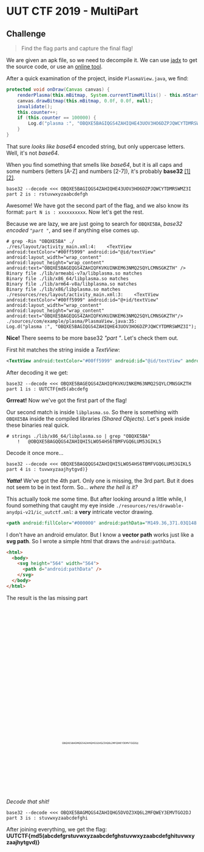 
# UUT CTF 2019 - MultiPart

## Challenge
> Find the flag parts and capture the final flag!

We are given an apk file, so we need to decompile it. We can use [jadx](https://github.com/skylot/jadx/) to get the source code, or use an [online tool](http://www.javadecompilers.com/apk).

After a quick examination of the project, inside `PlasmaView.java`, we find:

```java
protected void onDraw(Canvas canvas) {
    renderPlasma(this.mBitmap, System.currentTimeMillis() - this.mStartTime);
    canvas.drawBitmap(this.mBitmap, 0.0f, 0.0f, null);
    invalidate();
    this.counter++;
    if (this.counter == 100000) {
        Log.d("plasma :", "OBQXE5BAGIQGS4ZAHIQHE43UOV3HO6DZPJQWCYTDMRSWMZ3I");
    }
}
```

That sure *looks like base64* encoded string, but only uppercase letters. Well, it's not *base64*. 

When you find something that smells like *base64*, but it is all caps and some numbers (letters [A-Z] and numbers [2-7]), it's probably **base32** [[1]](https://tools.ietf.org/html/rfc4648#page-8) [[2]](https://en.wikipedia.org/wiki/Base32).

```console
base32 --decode <<< OBQXE5BAGIQGS4ZAHIQHE43UOV3HO6DZPJQWCYTDMRSWMZ3I
part 2 is : rstuvwxyzaabcdefgh
```

Awesome! We have got the second part of the flag, and we also know its format: `part N is : xxxxxxxxxx`. Now let's get the rest.

Because we are lazy, we are just going to search for `OBQXE5BA`, *base32 encoded `"part "`*,  and see if anything else comes up.

```console
# grep -Rin "OBQXE5BA" ./
./res/layout/activity_main.xml:4:    <TextView android:textColor="#00ff5999" android:id="@id/textView" android:layout_width="wrap_content" android:layout_height="wrap_content" android:text="OBQXE5BAGEQGS4ZAHIQFKVKUINKEM63NMQ2SQYLCMNSGKZTH" />
Binary file ./lib/armeabi-v7a/libplasma.so matches
Binary file ./lib/x86_64/libplasma.so matches
Binary file ./lib/arm64-v8a/libplasma.so matches
Binary file ./lib/x86/libplasma.so matches
./resources/res/layout/activity_main.xml:3:    <TextView android:textColor="#00ff5999" android:id="@+id/textView" android:layout_width="wrap_content" android:layout_height="wrap_content" android:text="OBQXE5BAGEQGS4ZAHIQFKVKUINKEM63NMQ2SQYLCMNSGKZTH"/>
./sources/com/example/plasma/PlasmaView.java:35:            Log.d("plasma :", "OBQXE5BAGIQGS4ZAHIQHE43UOV3HO6DZPJQWCYTDMRSWMZ3I");
```

**Nice!** There seems to be more base32 *"part "*. Let's check them out.

First hit matches the string inside a *TextView*: 
```xml
<TextView android:textColor="#00ff5999" android:id="@id/textView" android:layout_width="wrap_content" android:layout_height="wrap_content" android:text="OBQXE5BAGEQGS4ZAHIQFKVKUINKEM63NMQ2SQYLCMNSGKZTH" />
```
After decoding it we get:
```console
base32 --decode <<< OBQXE5BAGEQGS4ZAHIQFKVKUINKEM63NMQ2SQYLCMNSGKZTH
part 1 is : UUTCTF{md5(abcdefg
```
**Grrreat!** Now we've got the first part of the flag!

Our second match is inside `libplasma.so`. So there is something with `OBQXE5BA` inside the compiled libraries _(Shared Objects)_. Let's peek inside these binaries real quick. 

```console
# strings ./lib/x86_64/libplasma.so | grep "OBQXE5BA"
	!	@OBQXE5BAGQQGS4ZAHIQHI5LWO54HS6TBMFVGQ6LUM53GIKL5
```
Decode it once more...
```console
base32 --decode <<< OBQXE5BAGQQGS4ZAHIQHI5LWO54HS6TBMFVGQ6LUM53GIKL5
part 4 is : tuvwxyzaajhytgvd)}
```
***Yatta!*** We've got the 4th part. Only one is missing, the 3rd part. But it does not seem to be in text form. So... *where the hell is it?*

This actually took me some time. But after looking around a little while, I found something that caught my eye inside `./resources/res/drawable-anydpi-v21/ic_uutctf.xml`: a **very** intricate vector drawing.

```xml
<path android:fillColor="#000000" android:pathData="M149.36,371.03Q148.72,371.03 148.34,371.51Q147.96,371.99 147.96,372.82Q147.96,373.64 148.34,374.12Q148.72,374.6 149.36,374.6Q150.01,374.6 150.38,374.12Q150.76,373.64 150.76,372.82Q150.76,371.99 150.38,371.51Q150.01,371.03 149.36,371.03ZM149.36,370.55Q150.28,370.55 150.83,371.17Q151.39,371.78 151.39,372.82Q151.39,373.85 150.83,374.47Q150.28,375.08 149.36,375.08Q148.44,375.08 147.89,374.47Q147.34,373.85 147.34,372.82Q147.34,371.78 147.89,371.17Q148.44,370.55 149.36,370.55ZM153.85,372.91L152.9,372.91L152.9,374.51L153.85,374.51Q154.33,374.51 154.56,374.32Q154.79,374.12 154.79,373.71Q154.79,373.3 154.56,373.11Q154.33,372.91 153.85,372.91ZM153.78,371.11L152.9,371.11L152.9,372.43L153.78,372.43Q154.21,372.43 154.42,372.27Q154.64,372.11 154.64,371.77Q154.64,371.44 154.42,371.28Q154.21,371.11 153.78,371.11ZM152.31,375L152.31,370.63L153.82,370.63Q154.5,370.63 154.87,370.91Q155.23,371.19 155.23,371.71Q155.23,372.11 155.04,372.35Q154.86,372.58 154.49,372.64Q154.93,372.74 155.17,373.03Q155.41,373.33 155.41,373.78Q155.41,374.36 155.02,374.68Q154.62,375 153.88,375L152.31,375ZM158.2,371.03Q157.56,371.03 157.18,371.51Q156.8,371.99 156.8,372.82Q156.8,373.64 157.18,374.12Q157.56,374.6 158.2,374.6Q158.85,374.6 159.22,374.12Q159.6,373.64 159.6,372.82Q159.6,371.99 159.22,371.51Q158.85,371.03 158.2,371.03ZM159.03,374.92L159.81,375.77L159.1,375.77L158.45,375.07Q158.35,375.08 158.3,375.08Q158.25,375.08 158.2,375.08Q157.28,375.08 156.73,374.47Q156.18,373.85 156.18,372.82Q156.18,371.78 156.73,371.17Q157.28,370.55 158.2,370.55Q159.12,370.55 159.67,371.17Q160.22,371.78 160.22,372.82Q160.22,373.58 159.92,374.12Q159.61,374.66 159.03,374.92ZM162.3,372.67L160.94,370.63L161.58,370.63L162.66,372.25L163.75,370.63L164.39,370.63L162.98,372.73L164.48,375L163.85,375L162.62,373.14L161.38,375L160.74,375L162.3,372.67ZM165.26,375L165.26,370.63L168.03,370.63L168.03,371.12L165.85,371.12L165.85,372.42L167.94,372.42L167.94,372.92L165.85,372.92L165.85,374.5L168.08,374.5L168.08,375L165.26,375ZM169.11,372.82L169.11,370.63L171.43,370.63L171.43,371.12L169.65,371.12L169.65,372.2Q169.78,372.15 169.91,372.13Q170.04,372.11 170.17,372.11Q170.9,372.11 171.33,372.51Q171.76,372.91 171.76,373.6Q171.76,374.3 171.32,374.7Q170.88,375.08 170.08,375.08Q169.8,375.08 169.51,375.04Q169.23,374.99 168.93,374.9L168.93,374.3Q169.19,374.45 169.47,374.52Q169.75,374.59 170.07,374.59Q170.57,374.59 170.87,374.32Q171.16,374.05 171.16,373.6Q171.16,373.14 170.87,372.87Q170.57,372.61 170.07,372.61Q169.83,372.61 169.59,372.66Q169.36,372.71 169.11,372.82ZM174.41,372.91L173.46,372.91L173.46,374.51L174.41,374.51Q174.89,374.51 175.12,374.32Q175.35,374.12 175.35,373.71Q175.35,373.3 175.12,373.11Q174.89,372.91 174.41,372.91ZM174.34,371.11L173.46,371.11L173.46,372.43L174.34,372.43Q174.77,372.43 174.98,372.27Q175.2,372.11 175.2,371.77Q175.2,371.44 174.98,371.28Q174.77,371.11 174.34,371.11ZM172.87,375L172.87,370.63L174.38,370.63Q175.06,370.63 175.42,370.91Q175.79,371.19 175.79,371.71Q175.79,372.11 175.6,372.35Q175.42,372.58 175.05,372.64Q175.49,372.74 175.73,373.03Q175.97,373.33 175.97,373.78Q175.97,374.36 175.57,374.68Q175.17,375 174.44,375L172.87,375ZM179.25,373.39L178.45,371.21L177.64,373.39L179.25,373.39ZM176.44,375L178.11,370.63L178.78,370.63L180.45,375L179.84,375L179.44,373.88L177.47,373.88L177.07,375L176.44,375ZM183.97,374.38L183.97,373.2L183,373.2L183,372.71L184.55,372.71L184.55,374.59Q184.21,374.84 183.8,374.96Q183.38,375.08 182.92,375.08Q181.89,375.08 181.31,374.49Q180.73,373.89 180.73,372.82Q180.73,371.75 181.31,371.15Q181.89,370.55 182.92,370.55Q183.34,370.55 183.73,370.65Q184.11,370.76 184.44,370.96L184.44,371.59Q184.11,371.31 183.74,371.17Q183.37,371.03 182.96,371.03Q182.16,371.03 181.76,371.48Q181.36,371.93 181.36,372.82Q181.36,373.7 181.76,374.15Q182.16,374.6 182.96,374.6Q183.28,374.6 183.52,374.55Q183.77,374.49 183.97,374.38ZM185.63,375L185.63,370.63L186.52,370.63L187.63,373.6L188.75,370.63L189.64,370.63L189.64,375L189.06,375L189.06,371.16L187.93,374.16L187.34,374.16L186.21,371.16L186.21,375L185.63,375ZM192.59,371.03Q191.94,371.03 191.56,371.51Q191.18,371.99 191.18,372.82Q191.18,373.64 191.56,374.12Q191.94,374.6 192.59,374.6Q193.23,374.6 193.61,374.12Q193.98,373.64 193.98,372.82Q193.98,371.99 193.61,371.51Q193.23,371.03 192.59,371.03ZM193.42,374.92L194.19,375.77L193.48,375.77L192.83,375.07Q192.74,375.08 192.68,375.08Q192.63,375.08 192.59,375.08Q191.66,375.08 191.11,374.47Q190.56,373.85 190.56,372.82Q190.56,371.78 191.11,371.17Q191.66,370.55 192.59,370.55Q193.51,370.55 194.06,371.17Q194.61,371.78 194.61,372.82Q194.61,373.58 194.3,374.12Q194,374.66 193.42,374.92ZM198.52,374.38L198.52,373.2L197.55,373.2L197.55,372.71L199.1,372.71L199.1,374.59Q198.76,374.84 198.35,374.96Q197.93,375.08 197.46,375.08Q196.44,375.08 195.86,374.49Q195.28,373.89 195.28,372.82Q195.28,371.75 195.86,371.15Q196.44,370.55 197.46,370.55Q197.89,370.55 198.28,370.65Q198.66,370.76 198.99,370.96L198.99,371.59Q198.66,371.31 198.29,371.17Q197.92,371.03 197.51,371.03Q196.71,371.03 196.31,371.48Q195.91,371.93 195.91,372.82Q195.91,373.7 196.31,374.15Q196.71,374.6 197.51,374.6Q197.83,374.6 198.07,374.55Q198.32,374.49 198.52,374.38ZM202.8,370.77L202.8,371.35Q202.47,371.19 202.17,371.11Q201.87,371.03 201.59,371.03Q201.11,371.03 200.84,371.21Q200.58,371.4 200.58,371.75Q200.58,372.04 200.76,372.19Q200.93,372.33 201.42,372.42L201.78,372.5Q202.44,372.62 202.75,372.94Q203.07,373.26 203.07,373.79Q203.07,374.43 202.64,374.76Q202.22,375.08 201.39,375.08Q201.08,375.08 200.73,375.01Q200.38,374.94 200.01,374.81L200.01,374.2Q200.37,374.4 200.71,374.5Q201.06,374.6 201.39,374.6Q201.9,374.6 202.17,374.41Q202.45,374.21 202.45,373.84Q202.45,373.51 202.25,373.33Q202.05,373.15 201.6,373.06L201.24,372.99Q200.58,372.86 200.29,372.58Q199.99,372.3 199.99,371.79Q199.99,371.21 200.4,370.88Q200.81,370.55 201.52,370.55Q201.83,370.55 202.15,370.6Q202.47,370.66 202.8,370.77ZM205.67,373.48L205.67,371.14L204.18,373.48L205.67,373.48ZM203.7,373.4L205.51,370.63L206.26,370.63L206.26,373.48L206.88,373.48L206.88,373.97L206.26,373.97L206.26,375L205.67,375L205.67,373.97L203.7,373.97L203.7,373.4ZM207.56,371.12L207.56,370.63L210.99,370.63L210.99,371.08L208.23,374.5L211.06,374.5L211.06,375L207.49,375L207.49,374.55L210.25,371.12L207.56,371.12ZM214.19,373.39L213.38,371.21L212.58,373.39L214.19,373.39ZM211.38,375L213.05,370.63L213.72,370.63L215.38,375L214.77,375L214.37,373.88L212.4,373.88L212,375L211.38,375ZM216.02,375L216.02,370.63L216.62,370.63L216.62,372.42L218.77,372.42L218.77,370.63L219.36,370.63L219.36,375L218.77,375L218.77,372.92L216.62,372.92L216.62,375L216.02,375ZM220.54,375L220.54,370.63L221.13,370.63L221.13,375L220.54,375ZM224.08,371.03Q223.44,371.03 223.05,371.51Q222.68,371.99 222.68,372.82Q222.68,373.64 223.05,374.12Q223.44,374.6 224.08,374.6Q224.72,374.6 225.1,374.12Q225.48,373.64 225.48,372.82Q225.48,371.99 225.1,371.51Q224.72,371.03 224.08,371.03ZM224.91,374.92L225.69,375.77L224.97,375.77L224.33,375.07Q224.23,375.08 224.18,375.08Q224.13,375.08 224.08,375.08Q223.16,375.08 222.6,374.47Q222.05,373.85 222.05,372.82Q222.05,371.78 222.6,371.17Q223.16,370.55 224.08,370.55Q225,370.55 225.55,371.17Q226.1,371.78 226.1,372.82Q226.1,373.58 225.79,374.12Q225.49,374.66 224.91,374.92ZM227.03,375L227.03,370.63L227.62,370.63L227.62,372.42L229.77,372.42L229.77,370.63L230.36,370.63L230.36,375L229.77,375L229.77,372.92L227.62,372.92L227.62,375L227.03,375ZM234.52,374.38L234.52,373.2L233.55,373.2L233.55,372.71L235.11,372.71L235.11,374.59Q234.76,374.84 234.35,374.96Q233.94,375.08 233.47,375.08Q232.44,375.08 231.86,374.49Q231.29,373.89 231.29,372.82Q231.29,371.75 231.86,371.15Q232.44,370.55 233.47,370.55Q233.9,370.55 234.28,370.65Q234.67,370.76 234.99,370.96L234.99,371.59Q234.67,371.31 234.3,371.17Q233.93,371.03 233.52,371.03Q232.72,371.03 232.31,371.48Q231.91,371.93 231.91,372.82Q231.91,373.7 232.31,374.15Q232.72,374.6 233.52,374.6Q233.83,374.6 234.08,374.55Q234.33,374.49 234.52,374.38ZM236.25,372.82L236.25,370.63L238.57,370.63L238.57,371.12L236.79,371.12L236.79,372.2Q236.92,372.15 237.05,372.13Q237.18,372.11 237.3,372.11Q238.04,372.11 238.46,372.51Q238.89,372.91 238.89,373.6Q238.89,374.3 238.45,374.7Q238.01,375.08 237.21,375.08Q236.94,375.08 236.65,375.04Q236.37,374.99 236.06,374.9L236.06,374.3Q236.33,374.45 236.61,374.52Q236.89,374.59 237.2,374.59Q237.71,374.59 238,374.32Q238.3,374.05 238.3,373.6Q238.3,373.14 238,372.87Q237.71,372.61 237.2,372.61Q236.96,372.61 236.73,372.66Q236.49,372.71 236.25,372.82ZM241.31,371.11L240.6,371.11L240.6,374.51L241.31,374.51Q242.22,374.51 242.64,374.1Q243.06,373.69 243.06,372.81Q243.06,371.93 242.64,371.52Q242.22,371.11 241.31,371.11ZM240.01,375L240.01,370.63L241.22,370.63Q242.49,370.63 243.09,371.16Q243.68,371.68 243.68,372.81Q243.68,373.94 243.08,374.47Q242.49,375 241.22,375L240.01,375ZM246.32,375L245.65,375L243.98,370.63L244.6,370.63L245.98,374.31L247.37,370.63L247.99,370.63L246.32,375ZM250.29,371.03Q249.65,371.03 249.27,371.51Q248.89,371.99 248.89,372.82Q248.89,373.64 249.27,374.12Q249.65,374.6 250.29,374.6Q250.94,374.6 251.31,374.12Q251.69,373.64 251.69,372.82Q251.69,371.99 251.31,371.51Q250.94,371.03 250.29,371.03ZM250.29,370.55Q251.21,370.55 251.77,371.17Q252.32,371.78 252.32,372.82Q252.32,373.85 251.77,374.47Q251.21,375.08 250.29,375.08Q249.37,375.08 248.82,374.47Q248.27,373.85 248.27,372.82Q248.27,371.78 248.82,371.17Q249.37,370.55 250.29,370.55ZM252.99,371.12L252.99,370.63L256.43,370.63L256.43,371.08L253.66,374.5L256.49,374.5L256.49,375L252.92,375L252.92,374.55L255.69,371.12L252.99,371.12ZM259.2,372.64Q259.62,372.73 259.86,373.02Q260.1,373.31 260.1,373.73Q260.1,374.38 259.66,374.73Q259.21,375.08 258.39,375.08Q258.11,375.08 257.82,375.03Q257.53,374.98 257.22,374.87L257.22,374.3Q257.47,374.44 257.76,374.51Q258.05,374.59 258.37,374.59Q258.93,374.59 259.22,374.37Q259.51,374.15 259.51,373.73Q259.51,373.34 259.24,373.13Q258.97,372.91 258.49,372.91L257.98,372.91L257.98,372.42L258.51,372.42Q258.95,372.42 259.18,372.25Q259.41,372.07 259.41,371.74Q259.41,371.41 259.17,371.23Q258.93,371.04 258.49,371.04Q258.24,371.04 257.96,371.1Q257.69,371.15 257.35,371.26L257.35,370.73Q257.69,370.64 257.98,370.59Q258.28,370.55 258.54,370.55Q259.21,370.55 259.61,370.85Q260,371.16 260,371.68Q260,372.04 259.79,372.3Q259.58,372.54 259.2,372.64ZM262.32,372.67L260.96,370.63L261.59,370.63L262.68,372.25L263.77,370.63L264.41,370.63L263,372.73L264.5,375L263.87,375L262.64,373.14L261.4,375L260.76,375L262.32,372.67ZM267.06,371.03Q266.41,371.03 266.03,371.51Q265.65,371.99 265.65,372.82Q265.65,373.64 266.03,374.12Q266.41,374.6 267.06,374.6Q267.7,374.6 268.08,374.12Q268.45,373.64 268.45,372.82Q268.45,371.99 268.08,371.51Q267.7,371.03 267.06,371.03ZM267.88,374.92L268.66,375.77L267.95,375.77L267.3,375.07Q267.21,375.08 267.15,375.08Q267.1,375.08 267.06,375.08Q266.13,375.08 265.58,374.47Q265.03,373.85 265.03,372.82Q265.03,371.78 265.58,371.17Q266.13,370.55 267.06,370.55Q267.98,370.55 268.53,371.17Q269.08,371.78 269.08,372.82Q269.08,373.58 268.77,374.12Q268.46,374.66 267.88,374.92ZM271.39,372.58Q271,372.58 270.76,372.85Q270.53,373.12 270.53,373.6Q270.53,374.07 270.76,374.34Q271,374.62 271.39,374.62Q271.79,374.62 272.02,374.34Q272.26,374.07 272.26,373.6Q272.26,373.12 272.02,372.85Q271.79,372.58 271.39,372.58ZM272.57,370.72L272.57,371.26Q272.35,371.16 272.12,371.1Q271.89,371.04 271.67,371.04Q271.08,371.04 270.77,371.44Q270.47,371.84 270.42,372.64Q270.59,372.38 270.86,372.25Q271.12,372.11 271.43,372.11Q272.09,372.11 272.47,372.51Q272.85,372.91 272.85,373.6Q272.85,374.27 272.46,374.68Q272.06,375.08 271.39,375.08Q270.64,375.08 270.23,374.5Q269.83,373.92 269.83,372.82Q269.83,371.78 270.33,371.17Q270.82,370.55 271.65,370.55Q271.87,370.55 272.09,370.59Q272.32,370.63 272.57,370.72ZM273.82,375L273.82,370.63L274.41,370.63L274.41,374.5L276.54,374.5L276.54,375L273.82,375ZM277.73,374.5L279.79,374.5L279.79,375L277.01,375L277.01,374.5Q277.35,374.15 277.93,373.57Q278.51,372.98 278.66,372.81Q278.95,372.49 279.06,372.27Q279.17,372.05 279.17,371.83Q279.17,371.48 278.93,371.26Q278.68,371.04 278.29,371.04Q278.01,371.04 277.7,371.14Q277.39,371.24 277.04,371.43L277.04,370.84Q277.4,370.69 277.71,370.62Q278.02,370.55 278.28,370.55Q278.96,370.55 279.36,370.89Q279.77,371.23 279.77,371.79Q279.77,372.06 279.67,372.31Q279.57,372.55 279.3,372.88Q279.23,372.96 278.83,373.37Q278.44,373.77 277.73,374.5ZM280.98,375L280.98,370.63L281.86,370.63L282.98,373.6L284.1,370.63L284.98,370.63L284.98,375L284.41,375L284.41,371.16L283.28,374.16L282.68,374.16L281.55,371.16L281.55,375L280.98,375ZM286.16,375L286.16,370.63L288.67,370.63L288.67,371.12L286.75,371.12L286.75,372.41L288.48,372.41L288.48,372.91L286.75,372.91L286.75,375L286.16,375ZM291.38,371.03Q290.74,371.03 290.36,371.51Q289.98,371.99 289.98,372.82Q289.98,373.64 290.36,374.12Q290.74,374.6 291.38,374.6Q292.03,374.6 292.4,374.12Q292.78,373.64 292.78,372.82Q292.78,371.99 292.4,371.51Q292.03,371.03 291.38,371.03ZM292.21,374.92L292.99,375.77L292.28,375.77L291.63,375.07Q291.53,375.08 291.48,375.08Q291.43,375.08 291.38,375.08Q290.46,375.08 289.91,374.47Q289.36,373.85 289.36,372.82Q289.36,371.78 289.91,371.17Q290.46,370.55 291.38,370.55Q292.3,370.55 292.85,371.17Q293.41,371.78 293.41,372.82Q293.41,373.58 293.1,374.12Q292.79,374.66 292.21,374.92ZM295.04,375L293.94,370.63L294.54,370.63L295.46,374.32L296.38,370.63L297.04,370.63L297.96,374.32L298.88,370.63L299.48,370.63L298.38,375L297.64,375L296.71,371.2L295.78,375L295.04,375ZM300.26,375L300.26,370.63L303.03,370.63L303.03,371.12L300.86,371.12L300.86,372.42L302.94,372.42L302.94,372.92L300.86,372.92L300.86,374.5L303.08,374.5L303.08,375L300.26,375ZM305,372.92L303.45,370.63L304.09,370.63L305.3,372.42L306.51,370.63L307.14,370.63L305.6,372.92L305.6,375L305,375L305,372.92ZM309.57,372.64Q309.99,372.73 310.23,373.02Q310.47,373.31 310.47,373.73Q310.47,374.38 310.02,374.73Q309.58,375.08 308.76,375.08Q308.48,375.08 308.19,375.03Q307.9,374.98 307.59,374.87L307.59,374.3Q307.83,374.44 308.13,374.51Q308.42,374.59 308.74,374.59Q309.3,374.59 309.59,374.37Q309.88,374.15 309.88,373.73Q309.88,373.34 309.61,373.13Q309.34,372.91 308.85,372.91L308.34,372.91L308.34,372.42L308.88,372.42Q309.31,372.42 309.54,372.25Q309.78,372.07 309.78,371.74Q309.78,371.41 309.54,371.23Q309.3,371.04 308.85,371.04Q308.61,371.04 308.33,371.1Q308.05,371.15 307.72,371.26L307.72,370.73Q308.06,370.64 308.35,370.59Q308.65,370.55 308.91,370.55Q309.58,370.55 309.97,370.85Q310.37,371.16 310.37,371.68Q310.37,372.04 310.16,372.3Q309.95,372.54 309.57,372.64ZM311.54,375L311.54,370.63L314.3,370.63L314.3,371.12L312.13,371.12L312.13,372.42L314.21,372.42L314.21,372.92L312.13,372.92L312.13,374.5L314.36,374.5L314.36,375L311.54,375ZM315.33,375L315.33,370.63L316.21,370.63L317.33,373.6L318.45,370.63L319.33,370.63L319.33,375L318.75,375L318.75,371.16L317.63,374.16L317.03,374.16L315.9,371.16L315.9,375L315.33,375ZM322.3,375L321.63,375L319.96,370.63L320.58,370.63L321.97,374.31L323.36,370.63L323.97,370.63L322.3,375ZM324,371.12L324,370.63L327.7,370.63L327.7,371.12L326.15,371.12L326.15,375L325.56,375L325.56,371.12L324,371.12ZM331.26,374.38L331.26,373.2L330.29,373.2L330.29,372.71L331.84,372.71L331.84,374.59Q331.5,374.84 331.09,374.96Q330.67,375.08 330.21,375.08Q329.18,375.08 328.6,374.49Q328.02,373.89 328.02,372.82Q328.02,371.75 328.6,371.15Q329.18,370.55 330.21,370.55Q330.63,370.55 331.02,370.65Q331.4,370.76 331.73,370.96L331.73,371.59Q331.4,371.31 331.03,371.17Q330.66,371.03 330.25,371.03Q329.45,371.03 329.05,371.48Q328.65,371.93 328.65,372.82Q328.65,373.7 329.05,374.15Q329.45,374.6 330.25,374.6Q330.57,374.6 330.81,374.55Q331.06,374.49 331.26,374.38ZM334.7,371.03Q334.05,371.03 333.67,371.51Q333.3,371.99 333.3,372.82Q333.3,373.64 333.67,374.12Q334.05,374.6 334.7,374.6Q335.34,374.6 335.72,374.12Q336.1,373.64 336.1,372.82Q336.1,371.99 335.72,371.51Q335.34,371.03 334.7,371.03ZM334.7,370.55Q335.62,370.55 336.17,371.17Q336.72,371.78 336.72,372.82Q336.72,373.85 336.17,374.47Q335.62,375.08 334.7,375.08Q333.78,375.08 333.22,374.47Q332.67,373.85 332.67,372.82Q332.67,371.78 333.22,371.17Q333.78,370.55 334.7,370.55ZM338.21,374.5L340.27,374.5L340.27,375L337.5,375L337.5,374.5Q337.83,374.15 338.41,373.57Q339,372.98 339.15,372.81Q339.43,372.49 339.54,372.27Q339.66,372.05 339.66,371.83Q339.66,371.48 339.41,371.26Q339.17,371.04 338.77,371.04Q338.5,371.04 338.19,371.14Q337.88,371.24 337.53,371.43L337.53,370.84Q337.88,370.69 338.19,370.62Q338.5,370.55 338.76,370.55Q339.44,370.55 339.85,370.89Q340.25,371.23 340.25,371.79Q340.25,372.06 340.15,372.31Q340.05,372.55 339.78,372.88Q339.71,372.96 339.32,373.37Q338.92,373.77 338.21,374.5ZM342.77,371.11L342.06,371.11L342.06,374.51L342.77,374.51Q343.68,374.51 344.09,374.1Q344.52,373.69 344.52,372.81Q344.52,371.93 344.09,371.52Q343.68,371.11 342.77,371.11ZM341.46,375L341.46,370.63L342.68,370.63Q343.95,370.63 344.55,371.16Q345.14,371.68 345.14,372.81Q345.14,373.94 344.54,374.47Q343.95,375 342.68,375L341.46,375ZM346.08,374.7L346.08,370.63L346.68,370.63L346.68,374.7Q346.68,375.49 346.37,375.84Q346.08,376.2 345.41,376.2L345.18,376.2L345.18,375.7L345.37,375.7Q345.76,375.7 345.92,375.48Q346.08,375.26 346.08,374.7Z"/>
```

I don't have an android emulator. But I know a **vector path** works just like a **svg path**. So I wrote a simple html that draws the `android:pathData`.

```html 
<html>
  <body>
    <svg height="564" width="564">
      <path d="android:pathData" />
    </svg>
  </body>
</html>
```

The result is the las missing part
<svg height="564" width="564">
<path d="M149.36,371.03Q148.72,371.03 148.34,371.51Q147.96,371.99 147.96,372.82Q147.96,373.64 148.34,374.12Q148.72,374.6 149.36,374.6Q150.01,374.6 150.38,374.12Q150.76,373.64 150.76,372.82Q150.76,371.99 150.38,371.51Q150.01,371.03 149.36,371.03ZM149.36,370.55Q150.28,370.55 150.83,371.17Q151.39,371.78 151.39,372.82Q151.39,373.85 150.83,374.47Q150.28,375.08 149.36,375.08Q148.44,375.08 147.89,374.47Q147.34,373.85 147.34,372.82Q147.34,371.78 147.89,371.17Q148.44,370.55 149.36,370.55ZM153.85,372.91L152.9,372.91L152.9,374.51L153.85,374.51Q154.33,374.51 154.56,374.32Q154.79,374.12 154.79,373.71Q154.79,373.3 154.56,373.11Q154.33,372.91 153.85,372.91ZM153.78,371.11L152.9,371.11L152.9,372.43L153.78,372.43Q154.21,372.43 154.42,372.27Q154.64,372.11 154.64,371.77Q154.64,371.44 154.42,371.28Q154.21,371.11 153.78,371.11ZM152.31,375L152.31,370.63L153.82,370.63Q154.5,370.63 154.87,370.91Q155.23,371.19 155.23,371.71Q155.23,372.11 155.04,372.35Q154.86,372.58 154.49,372.64Q154.93,372.74 155.17,373.03Q155.41,373.33 155.41,373.78Q155.41,374.36 155.02,374.68Q154.62,375 153.88,375L152.31,375ZM158.2,371.03Q157.56,371.03 157.18,371.51Q156.8,371.99 156.8,372.82Q156.8,373.64 157.18,374.12Q157.56,374.6 158.2,374.6Q158.85,374.6 159.22,374.12Q159.6,373.64 159.6,372.82Q159.6,371.99 159.22,371.51Q158.85,371.03 158.2,371.03ZM159.03,374.92L159.81,375.77L159.1,375.77L158.45,375.07Q158.35,375.08 158.3,375.08Q158.25,375.08 158.2,375.08Q157.28,375.08 156.73,374.47Q156.18,373.85 156.18,372.82Q156.18,371.78 156.73,371.17Q157.28,370.55 158.2,370.55Q159.12,370.55 159.67,371.17Q160.22,371.78 160.22,372.82Q160.22,373.58 159.92,374.12Q159.61,374.66 159.03,374.92ZM162.3,372.67L160.94,370.63L161.58,370.63L162.66,372.25L163.75,370.63L164.39,370.63L162.98,372.73L164.48,375L163.85,375L162.62,373.14L161.38,375L160.74,375L162.3,372.67ZM165.26,375L165.26,370.63L168.03,370.63L168.03,371.12L165.85,371.12L165.85,372.42L167.94,372.42L167.94,372.92L165.85,372.92L165.85,374.5L168.08,374.5L168.08,375L165.26,375ZM169.11,372.82L169.11,370.63L171.43,370.63L171.43,371.12L169.65,371.12L169.65,372.2Q169.78,372.15 169.91,372.13Q170.04,372.11 170.17,372.11Q170.9,372.11 171.33,372.51Q171.76,372.91 171.76,373.6Q171.76,374.3 171.32,374.7Q170.88,375.08 170.08,375.08Q169.8,375.08 169.51,375.04Q169.23,374.99 168.93,374.9L168.93,374.3Q169.19,374.45 169.47,374.52Q169.75,374.59 170.07,374.59Q170.57,374.59 170.87,374.32Q171.16,374.05 171.16,373.6Q171.16,373.14 170.87,372.87Q170.57,372.61 170.07,372.61Q169.83,372.61 169.59,372.66Q169.36,372.71 169.11,372.82ZM174.41,372.91L173.46,372.91L173.46,374.51L174.41,374.51Q174.89,374.51 175.12,374.32Q175.35,374.12 175.35,373.71Q175.35,373.3 175.12,373.11Q174.89,372.91 174.41,372.91ZM174.34,371.11L173.46,371.11L173.46,372.43L174.34,372.43Q174.77,372.43 174.98,372.27Q175.2,372.11 175.2,371.77Q175.2,371.44 174.98,371.28Q174.77,371.11 174.34,371.11ZM172.87,375L172.87,370.63L174.38,370.63Q175.06,370.63 175.42,370.91Q175.79,371.19 175.79,371.71Q175.79,372.11 175.6,372.35Q175.42,372.58 175.05,372.64Q175.49,372.74 175.73,373.03Q175.97,373.33 175.97,373.78Q175.97,374.36 175.57,374.68Q175.17,375 174.44,375L172.87,375ZM179.25,373.39L178.45,371.21L177.64,373.39L179.25,373.39ZM176.44,375L178.11,370.63L178.78,370.63L180.45,375L179.84,375L179.44,373.88L177.47,373.88L177.07,375L176.44,375ZM183.97,374.38L183.97,373.2L183,373.2L183,372.71L184.55,372.71L184.55,374.59Q184.21,374.84 183.8,374.96Q183.38,375.08 182.92,375.08Q181.89,375.08 181.31,374.49Q180.73,373.89 180.73,372.82Q180.73,371.75 181.31,371.15Q181.89,370.55 182.92,370.55Q183.34,370.55 183.73,370.65Q184.11,370.76 184.44,370.96L184.44,371.59Q184.11,371.31 183.74,371.17Q183.37,371.03 182.96,371.03Q182.16,371.03 181.76,371.48Q181.36,371.93 181.36,372.82Q181.36,373.7 181.76,374.15Q182.16,374.6 182.96,374.6Q183.28,374.6 183.52,374.55Q183.77,374.49 183.97,374.38ZM185.63,375L185.63,370.63L186.52,370.63L187.63,373.6L188.75,370.63L189.64,370.63L189.64,375L189.06,375L189.06,371.16L187.93,374.16L187.34,374.16L186.21,371.16L186.21,375L185.63,375ZM192.59,371.03Q191.94,371.03 191.56,371.51Q191.18,371.99 191.18,372.82Q191.18,373.64 191.56,374.12Q191.94,374.6 192.59,374.6Q193.23,374.6 193.61,374.12Q193.98,373.64 193.98,372.82Q193.98,371.99 193.61,371.51Q193.23,371.03 192.59,371.03ZM193.42,374.92L194.19,375.77L193.48,375.77L192.83,375.07Q192.74,375.08 192.68,375.08Q192.63,375.08 192.59,375.08Q191.66,375.08 191.11,374.47Q190.56,373.85 190.56,372.82Q190.56,371.78 191.11,371.17Q191.66,370.55 192.59,370.55Q193.51,370.55 194.06,371.17Q194.61,371.78 194.61,372.82Q194.61,373.58 194.3,374.12Q194,374.66 193.42,374.92ZM198.52,374.38L198.52,373.2L197.55,373.2L197.55,372.71L199.1,372.71L199.1,374.59Q198.76,374.84 198.35,374.96Q197.93,375.08 197.46,375.08Q196.44,375.08 195.86,374.49Q195.28,373.89 195.28,372.82Q195.28,371.75 195.86,371.15Q196.44,370.55 197.46,370.55Q197.89,370.55 198.28,370.65Q198.66,370.76 198.99,370.96L198.99,371.59Q198.66,371.31 198.29,371.17Q197.92,371.03 197.51,371.03Q196.71,371.03 196.31,371.48Q195.91,371.93 195.91,372.82Q195.91,373.7 196.31,374.15Q196.71,374.6 197.51,374.6Q197.83,374.6 198.07,374.55Q198.32,374.49 198.52,374.38ZM202.8,370.77L202.8,371.35Q202.47,371.19 202.17,371.11Q201.87,371.03 201.59,371.03Q201.11,371.03 200.84,371.21Q200.58,371.4 200.58,371.75Q200.58,372.04 200.76,372.19Q200.93,372.33 201.42,372.42L201.78,372.5Q202.44,372.62 202.75,372.94Q203.07,373.26 203.07,373.79Q203.07,374.43 202.64,374.76Q202.22,375.08 201.39,375.08Q201.08,375.08 200.73,375.01Q200.38,374.94 200.01,374.81L200.01,374.2Q200.37,374.4 200.71,374.5Q201.06,374.6 201.39,374.6Q201.9,374.6 202.17,374.41Q202.45,374.21 202.45,373.84Q202.45,373.51 202.25,373.33Q202.05,373.15 201.6,373.06L201.24,372.99Q200.58,372.86 200.29,372.58Q199.99,372.3 199.99,371.79Q199.99,371.21 200.4,370.88Q200.81,370.55 201.52,370.55Q201.83,370.55 202.15,370.6Q202.47,370.66 202.8,370.77ZM205.67,373.48L205.67,371.14L204.18,373.48L205.67,373.48ZM203.7,373.4L205.51,370.63L206.26,370.63L206.26,373.48L206.88,373.48L206.88,373.97L206.26,373.97L206.26,375L205.67,375L205.67,373.97L203.7,373.97L203.7,373.4ZM207.56,371.12L207.56,370.63L210.99,370.63L210.99,371.08L208.23,374.5L211.06,374.5L211.06,375L207.49,375L207.49,374.55L210.25,371.12L207.56,371.12ZM214.19,373.39L213.38,371.21L212.58,373.39L214.19,373.39ZM211.38,375L213.05,370.63L213.72,370.63L215.38,375L214.77,375L214.37,373.88L212.4,373.88L212,375L211.38,375ZM216.02,375L216.02,370.63L216.62,370.63L216.62,372.42L218.77,372.42L218.77,370.63L219.36,370.63L219.36,375L218.77,375L218.77,372.92L216.62,372.92L216.62,375L216.02,375ZM220.54,375L220.54,370.63L221.13,370.63L221.13,375L220.54,375ZM224.08,371.03Q223.44,371.03 223.05,371.51Q222.68,371.99 222.68,372.82Q222.68,373.64 223.05,374.12Q223.44,374.6 224.08,374.6Q224.72,374.6 225.1,374.12Q225.48,373.64 225.48,372.82Q225.48,371.99 225.1,371.51Q224.72,371.03 224.08,371.03ZM224.91,374.92L225.69,375.77L224.97,375.77L224.33,375.07Q224.23,375.08 224.18,375.08Q224.13,375.08 224.08,375.08Q223.16,375.08 222.6,374.47Q222.05,373.85 222.05,372.82Q222.05,371.78 222.6,371.17Q223.16,370.55 224.08,370.55Q225,370.55 225.55,371.17Q226.1,371.78 226.1,372.82Q226.1,373.58 225.79,374.12Q225.49,374.66 224.91,374.92ZM227.03,375L227.03,370.63L227.62,370.63L227.62,372.42L229.77,372.42L229.77,370.63L230.36,370.63L230.36,375L229.77,375L229.77,372.92L227.62,372.92L227.62,375L227.03,375ZM234.52,374.38L234.52,373.2L233.55,373.2L233.55,372.71L235.11,372.71L235.11,374.59Q234.76,374.84 234.35,374.96Q233.94,375.08 233.47,375.08Q232.44,375.08 231.86,374.49Q231.29,373.89 231.29,372.82Q231.29,371.75 231.86,371.15Q232.44,370.55 233.47,370.55Q233.9,370.55 234.28,370.65Q234.67,370.76 234.99,370.96L234.99,371.59Q234.67,371.31 234.3,371.17Q233.93,371.03 233.52,371.03Q232.72,371.03 232.31,371.48Q231.91,371.93 231.91,372.82Q231.91,373.7 232.31,374.15Q232.72,374.6 233.52,374.6Q233.83,374.6 234.08,374.55Q234.33,374.49 234.52,374.38ZM236.25,372.82L236.25,370.63L238.57,370.63L238.57,371.12L236.79,371.12L236.79,372.2Q236.92,372.15 237.05,372.13Q237.18,372.11 237.3,372.11Q238.04,372.11 238.46,372.51Q238.89,372.91 238.89,373.6Q238.89,374.3 238.45,374.7Q238.01,375.08 237.21,375.08Q236.94,375.08 236.65,375.04Q236.37,374.99 236.06,374.9L236.06,374.3Q236.33,374.45 236.61,374.52Q236.89,374.59 237.2,374.59Q237.71,374.59 238,374.32Q238.3,374.05 238.3,373.6Q238.3,373.14 238,372.87Q237.71,372.61 237.2,372.61Q236.96,372.61 236.73,372.66Q236.49,372.71 236.25,372.82ZM241.31,371.11L240.6,371.11L240.6,374.51L241.31,374.51Q242.22,374.51 242.64,374.1Q243.06,373.69 243.06,372.81Q243.06,371.93 242.64,371.52Q242.22,371.11 241.31,371.11ZM240.01,375L240.01,370.63L241.22,370.63Q242.49,370.63 243.09,371.16Q243.68,371.68 243.68,372.81Q243.68,373.94 243.08,374.47Q242.49,375 241.22,375L240.01,375ZM246.32,375L245.65,375L243.98,370.63L244.6,370.63L245.98,374.31L247.37,370.63L247.99,370.63L246.32,375ZM250.29,371.03Q249.65,371.03 249.27,371.51Q248.89,371.99 248.89,372.82Q248.89,373.64 249.27,374.12Q249.65,374.6 250.29,374.6Q250.94,374.6 251.31,374.12Q251.69,373.64 251.69,372.82Q251.69,371.99 251.31,371.51Q250.94,371.03 250.29,371.03ZM250.29,370.55Q251.21,370.55 251.77,371.17Q252.32,371.78 252.32,372.82Q252.32,373.85 251.77,374.47Q251.21,375.08 250.29,375.08Q249.37,375.08 248.82,374.47Q248.27,373.85 248.27,372.82Q248.27,371.78 248.82,371.17Q249.37,370.55 250.29,370.55ZM252.99,371.12L252.99,370.63L256.43,370.63L256.43,371.08L253.66,374.5L256.49,374.5L256.49,375L252.92,375L252.92,374.55L255.69,371.12L252.99,371.12ZM259.2,372.64Q259.62,372.73 259.86,373.02Q260.1,373.31 260.1,373.73Q260.1,374.38 259.66,374.73Q259.21,375.08 258.39,375.08Q258.11,375.08 257.82,375.03Q257.53,374.98 257.22,374.87L257.22,374.3Q257.47,374.44 257.76,374.51Q258.05,374.59 258.37,374.59Q258.93,374.59 259.22,374.37Q259.51,374.15 259.51,373.73Q259.51,373.34 259.24,373.13Q258.97,372.91 258.49,372.91L257.98,372.91L257.98,372.42L258.51,372.42Q258.95,372.42 259.18,372.25Q259.41,372.07 259.41,371.74Q259.41,371.41 259.17,371.23Q258.93,371.04 258.49,371.04Q258.24,371.04 257.96,371.1Q257.69,371.15 257.35,371.26L257.35,370.73Q257.69,370.64 257.98,370.59Q258.28,370.55 258.54,370.55Q259.21,370.55 259.61,370.85Q260,371.16 260,371.68Q260,372.04 259.79,372.3Q259.58,372.54 259.2,372.64ZM262.32,372.67L260.96,370.63L261.59,370.63L262.68,372.25L263.77,370.63L264.41,370.63L263,372.73L264.5,375L263.87,375L262.64,373.14L261.4,375L260.76,375L262.32,372.67ZM267.06,371.03Q266.41,371.03 266.03,371.51Q265.65,371.99 265.65,372.82Q265.65,373.64 266.03,374.12Q266.41,374.6 267.06,374.6Q267.7,374.6 268.08,374.12Q268.45,373.64 268.45,372.82Q268.45,371.99 268.08,371.51Q267.7,371.03 267.06,371.03ZM267.88,374.92L268.66,375.77L267.95,375.77L267.3,375.07Q267.21,375.08 267.15,375.08Q267.1,375.08 267.06,375.08Q266.13,375.08 265.58,374.47Q265.03,373.85 265.03,372.82Q265.03,371.78 265.58,371.17Q266.13,370.55 267.06,370.55Q267.98,370.55 268.53,371.17Q269.08,371.78 269.08,372.82Q269.08,373.58 268.77,374.12Q268.46,374.66 267.88,374.92ZM271.39,372.58Q271,372.58 270.76,372.85Q270.53,373.12 270.53,373.6Q270.53,374.07 270.76,374.34Q271,374.62 271.39,374.62Q271.79,374.62 272.02,374.34Q272.26,374.07 272.26,373.6Q272.26,373.12 272.02,372.85Q271.79,372.58 271.39,372.58ZM272.57,370.72L272.57,371.26Q272.35,371.16 272.12,371.1Q271.89,371.04 271.67,371.04Q271.08,371.04 270.77,371.44Q270.47,371.84 270.42,372.64Q270.59,372.38 270.86,372.25Q271.12,372.11 271.43,372.11Q272.09,372.11 272.47,372.51Q272.85,372.91 272.85,373.6Q272.85,374.27 272.46,374.68Q272.06,375.08 271.39,375.08Q270.64,375.08 270.23,374.5Q269.83,373.92 269.83,372.82Q269.83,371.78 270.33,371.17Q270.82,370.55 271.65,370.55Q271.87,370.55 272.09,370.59Q272.32,370.63 272.57,370.72ZM273.82,375L273.82,370.63L274.41,370.63L274.41,374.5L276.54,374.5L276.54,375L273.82,375ZM277.73,374.5L279.79,374.5L279.79,375L277.01,375L277.01,374.5Q277.35,374.15 277.93,373.57Q278.51,372.98 278.66,372.81Q278.95,372.49 279.06,372.27Q279.17,372.05 279.17,371.83Q279.17,371.48 278.93,371.26Q278.68,371.04 278.29,371.04Q278.01,371.04 277.7,371.14Q277.39,371.24 277.04,371.43L277.04,370.84Q277.4,370.69 277.71,370.62Q278.02,370.55 278.28,370.55Q278.96,370.55 279.36,370.89Q279.77,371.23 279.77,371.79Q279.77,372.06 279.67,372.31Q279.57,372.55 279.3,372.88Q279.23,372.96 278.83,373.37Q278.44,373.77 277.73,374.5ZM280.98,375L280.98,370.63L281.86,370.63L282.98,373.6L284.1,370.63L284.98,370.63L284.98,375L284.41,375L284.41,371.16L283.28,374.16L282.68,374.16L281.55,371.16L281.55,375L280.98,375ZM286.16,375L286.16,370.63L288.67,370.63L288.67,371.12L286.75,371.12L286.75,372.41L288.48,372.41L288.48,372.91L286.75,372.91L286.75,375L286.16,375ZM291.38,371.03Q290.74,371.03 290.36,371.51Q289.98,371.99 289.98,372.82Q289.98,373.64 290.36,374.12Q290.74,374.6 291.38,374.6Q292.03,374.6 292.4,374.12Q292.78,373.64 292.78,372.82Q292.78,371.99 292.4,371.51Q292.03,371.03 291.38,371.03ZM292.21,374.92L292.99,375.77L292.28,375.77L291.63,375.07Q291.53,375.08 291.48,375.08Q291.43,375.08 291.38,375.08Q290.46,375.08 289.91,374.47Q289.36,373.85 289.36,372.82Q289.36,371.78 289.91,371.17Q290.46,370.55 291.38,370.55Q292.3,370.55 292.85,371.17Q293.41,371.78 293.41,372.82Q293.41,373.58 293.1,374.12Q292.79,374.66 292.21,374.92ZM295.04,375L293.94,370.63L294.54,370.63L295.46,374.32L296.38,370.63L297.04,370.63L297.96,374.32L298.88,370.63L299.48,370.63L298.38,375L297.64,375L296.71,371.2L295.78,375L295.04,375ZM300.26,375L300.26,370.63L303.03,370.63L303.03,371.12L300.86,371.12L300.86,372.42L302.94,372.42L302.94,372.92L300.86,372.92L300.86,374.5L303.08,374.5L303.08,375L300.26,375ZM305,372.92L303.45,370.63L304.09,370.63L305.3,372.42L306.51,370.63L307.14,370.63L305.6,372.92L305.6,375L305,375L305,372.92ZM309.57,372.64Q309.99,372.73 310.23,373.02Q310.47,373.31 310.47,373.73Q310.47,374.38 310.02,374.73Q309.58,375.08 308.76,375.08Q308.48,375.08 308.19,375.03Q307.9,374.98 307.59,374.87L307.59,374.3Q307.83,374.44 308.13,374.51Q308.42,374.59 308.74,374.59Q309.3,374.59 309.59,374.37Q309.88,374.15 309.88,373.73Q309.88,373.34 309.61,373.13Q309.34,372.91 308.85,372.91L308.34,372.91L308.34,372.42L308.88,372.42Q309.31,372.42 309.54,372.25Q309.78,372.07 309.78,371.74Q309.78,371.41 309.54,371.23Q309.3,371.04 308.85,371.04Q308.61,371.04 308.33,371.1Q308.05,371.15 307.72,371.26L307.72,370.73Q308.06,370.64 308.35,370.59Q308.65,370.55 308.91,370.55Q309.58,370.55 309.97,370.85Q310.37,371.16 310.37,371.68Q310.37,372.04 310.16,372.3Q309.95,372.54 309.57,372.64ZM311.54,375L311.54,370.63L314.3,370.63L314.3,371.12L312.13,371.12L312.13,372.42L314.21,372.42L314.21,372.92L312.13,372.92L312.13,374.5L314.36,374.5L314.36,375L311.54,375ZM315.33,375L315.33,370.63L316.21,370.63L317.33,373.6L318.45,370.63L319.33,370.63L319.33,375L318.75,375L318.75,371.16L317.63,374.16L317.03,374.16L315.9,371.16L315.9,375L315.33,375ZM322.3,375L321.63,375L319.96,370.63L320.58,370.63L321.97,374.31L323.36,370.63L323.97,370.63L322.3,375ZM324,371.12L324,370.63L327.7,370.63L327.7,371.12L326.15,371.12L326.15,375L325.56,375L325.56,371.12L324,371.12ZM331.26,374.38L331.26,373.2L330.29,373.2L330.29,372.71L331.84,372.71L331.84,374.59Q331.5,374.84 331.09,374.96Q330.67,375.08 330.21,375.08Q329.18,375.08 328.6,374.49Q328.02,373.89 328.02,372.82Q328.02,371.75 328.6,371.15Q329.18,370.55 330.21,370.55Q330.63,370.55 331.02,370.65Q331.4,370.76 331.73,370.96L331.73,371.59Q331.4,371.31 331.03,371.17Q330.66,371.03 330.25,371.03Q329.45,371.03 329.05,371.48Q328.65,371.93 328.65,372.82Q328.65,373.7 329.05,374.15Q329.45,374.6 330.25,374.6Q330.57,374.6 330.81,374.55Q331.06,374.49 331.26,374.38ZM334.7,371.03Q334.05,371.03 333.67,371.51Q333.3,371.99 333.3,372.82Q333.3,373.64 333.67,374.12Q334.05,374.6 334.7,374.6Q335.34,374.6 335.72,374.12Q336.1,373.64 336.1,372.82Q336.1,371.99 335.72,371.51Q335.34,371.03 334.7,371.03ZM334.7,370.55Q335.62,370.55 336.17,371.17Q336.72,371.78 336.72,372.82Q336.72,373.85 336.17,374.47Q335.62,375.08 334.7,375.08Q333.78,375.08 333.22,374.47Q332.67,373.85 332.67,372.82Q332.67,371.78 333.22,371.17Q333.78,370.55 334.7,370.55ZM338.21,374.5L340.27,374.5L340.27,375L337.5,375L337.5,374.5Q337.83,374.15 338.41,373.57Q339,372.98 339.15,372.81Q339.43,372.49 339.54,372.27Q339.66,372.05 339.66,371.83Q339.66,371.48 339.41,371.26Q339.17,371.04 338.77,371.04Q338.5,371.04 338.19,371.14Q337.88,371.24 337.53,371.43L337.53,370.84Q337.88,370.69 338.19,370.62Q338.5,370.55 338.76,370.55Q339.44,370.55 339.85,370.89Q340.25,371.23 340.25,371.79Q340.25,372.06 340.15,372.31Q340.05,372.55 339.78,372.88Q339.71,372.96 339.32,373.37Q338.92,373.77 338.21,374.5ZM342.77,371.11L342.06,371.11L342.06,374.51L342.77,374.51Q343.68,374.51 344.09,374.1Q344.52,373.69 344.52,372.81Q344.52,371.93 344.09,371.52Q343.68,371.11 342.77,371.11ZM341.46,375L341.46,370.63L342.68,370.63Q343.95,370.63 344.55,371.16Q345.14,371.68 345.14,372.81Q345.14,373.94 344.54,374.47Q343.95,375 342.68,375L341.46,375ZM346.08,374.7L346.08,370.63L346.68,370.63L346.68,374.7Q346.68,375.49 346.37,375.84Q346.08,376.2 345.41,376.2L345.18,376.2L345.18,375.7L345.37,375.7Q345.76,375.7 345.92,375.48Q346.08,375.26 346.08,374.7Z"/>
</svg>

*Decode that shit!*
```console
base32 --decode <<< OBQXE5BAGMQGS4ZAHIQHG5DVOZ3XQ6L2MFQWEY3EMVTGO2DJ
part 3 is : stuvwxyzaabcdefghi
```

After joining everything, we get the flag:
**UUTCTF{md5(abcdefgrstuvwxyzaabcdefghstuvwxyzaabcdefghituvwxyzaajhytgvd)}**